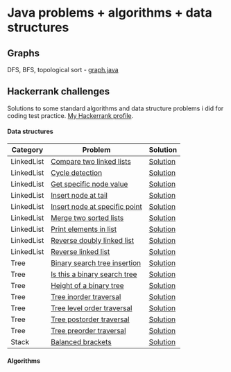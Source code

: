 # Java problems + algorithms + data structures

## Graphs

DFS, BFS, topological sort - [graph.java](https://github.com/RaduHaulica/java/blob/master/graphs/graph.java)

## Hackerrank challenges

Solutions to some standard algorithms and data structure problems i did for coding test practice. [My Hackerrank profile](https://www.hackerrank.com/radu_haulica).

#### Data structures

| Category | Problem | Solution |
| ----- | -----| ----- |
| LinkedList | [Compare two linked lists](https://www.hackerrank.com/challenges/compare-two-linked-lists/problem) | [Solution](https://github.com/RaduHaulica/java/blob/master/hackerrank/data%20structures/linked%20lists/Compare%20two%20linked%20lists.java) |
| LinkedList | [Cycle detection](https://www.hackerrank.com/challenges/detect-whether-a-linked-list-contains-a-cycle/problem) | [Solution](https://github.com/RaduHaulica/java/blob/master/hackerrank/data%20structures/linked%20lists/Cycle%20Detection.java) |
| LinkedList | [Get specific node value](https://www.hackerrank.com/challenges/get-the-value-of-the-node-at-a-specific-position-from-the-tail/problem) | [Solution](https://github.com/RaduHaulica/java/blob/master/hackerrank/data%20structures/linked%20lists/Get%20Node%20Value.java) |
| LinkedList | [Insert node at tail](https://www.hackerrank.com/challenges/insert-a-node-at-the-tail-of-a-linked-list/problem) | [Solution](https://github.com/RaduHaulica/java/blob/master/hackerrank/data%20structures/linked%20lists/Insert%20a%20Node%20at%20the%20Tail%20of%20a%20Linked%20List.java) |
| LinkedList | [Insert node at specific point](https://www.hackerrank.com/challenges/insert-a-node-at-a-specific-position-in-a-linked-list/problem) | [Solution](https://github.com/RaduHaulica/java/blob/master/hackerrank/data%20structures/linked%20lists/Insert%20a%20node%20at%20a%20specific%20position%20in%20a%20linked%20list.java) |
| LinkedList | [Merge two sorted lists](https://www.hackerrank.com/challenges/merge-two-sorted-linked-lists/problem) | [Solution](https://github.com/RaduHaulica/java/blob/master/hackerrank/data%20structures/linked%20lists/Merge%20two%20sorted%20linked%20lists.java) |
| LinkedList | [Print elements in list](https://www.hackerrank.com/challenges/print-the-elements-of-a-linked-list/problem) | [Solution](https://github.com/RaduHaulica/java/blob/master/hackerrank/data%20structures/linked%20lists/Print%20the%20Elements%20of%20a%20Linked%20List.java) |
| LinkedList | [Reverse doubly linked list](https://www.hackerrank.com/challenges/reverse-a-doubly-linked-list/problem) | [Solution](https://github.com/RaduHaulica/java/blob/master/hackerrank/data%20structures/linked%20lists/Reverse%20a%20doubly%20linked%20list.java) |
| LinkedList | [Reverse linked list](https://www.hackerrank.com/challenges/reverse-a-linked-list/problem) | [Solution](https://github.com/RaduHaulica/java/blob/master/hackerrank/data%20structures/linked%20lists/Reverse%20a%20linked%20list.java) |
| Tree | [Binary search tree insertion](https://www.hackerrank.com/challenges/binary-search-tree-insertion/problem) | [Solution](https://github.com/RaduHaulica/java/blob/master/hackerrank/data%20structures/trees/Binary%20Search%20Tree%20Insertion.java) |
| Tree | [Is this a binary search tree](https://www.hackerrank.com/challenges/is-binary-search-tree/problem) | [Solution](https://github.com/RaduHaulica/java/blob/master/hackerrank/data%20structures/trees/Is%20This%20a%20Binary%20Search%20Tree.java) |
| Tree | [Height of a binary tree](https://www.hackerrank.com/challenges/tree-height-of-a-binary-tree/problem) | [Solution](https://github.com/RaduHaulica/java/blob/master/hackerrank/data%20structures/trees/Tree%20Height%20of%20a%20Binary%20Tree.java) |
| Tree | [Tree inorder traversal](https://www.hackerrank.com/challenges/tree-inorder-traversal/problem) | [Solution](https://github.com/RaduHaulica/java/blob/master/hackerrank/data%20structures/trees/Tree%20Inorder%20Traversal.java) |
| Tree | [Tree level order traversal](https://www.hackerrank.com/challenges/tree-level-order-traversal/problem) | [Solution](https://github.com/RaduHaulica/java/blob/master/hackerrank/data%20structures/trees/Tree%20Level%20Order%20Traversal.java) |
| Tree | [Tree postorder traversal](https://www.hackerrank.com/challenges/tree-postorder-traversal/problem) | [Solution](https://github.com/RaduHaulica/java/blob/master/hackerrank/data%20structures/trees/Tree%20Postorder%20Traversal.java) |
| Tree | [Tree preorder traversal](https://www.hackerrank.com/challenges/tree-preorder-traversal/problem) | [Solution](https://github.com/RaduHaulica/java/blob/master/hackerrank/data%20structures/trees/Tree%20Preorder%20Traversal.java) |
| Stack | [Balanced brackets](https://www.hackerrank.com/challenges/balanced-brackets/problem) | [Solution](https://github.com/RaduHaulica/java/blob/master/hackerrank/data%20structures/stacks/Balanced%20Brackets.java) |

#### Algorithms

